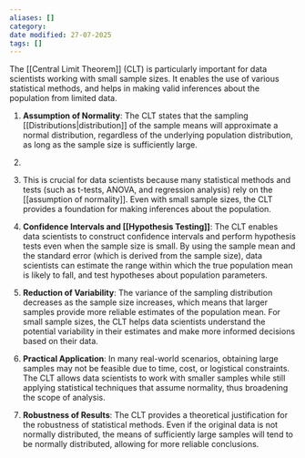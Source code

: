 ```yaml
---
aliases: []
category:
date modified: 27-07-2025
tags: []
---
```

The [[Central Limit Theorem]] (CLT) is particularly important for data scientists working with small sample sizes. It enables the use of various statistical methods, and helps in making valid inferences about the population from limited data.

1. **Assumption of Normality**: The CLT states that the sampling [[Distributions|distribution]] of the sample means will approximate a normal distribution, regardless of the underlying population distribution, as long as the sample size is sufficiently large. 
2. 
3. This is crucial for data scientists because many statistical methods and tests (such as t-tests, ANOVA, and regression analysis) rely on the [[assumption of normality]]. Even with small sample sizes, the CLT provides a foundation for making inferences about the population.

4. **Confidence Intervals and [[Hypothesis Testing]]**: The CLT enables data scientists to construct confidence intervals and perform hypothesis tests even when the sample size is small. By using the sample mean and the standard error (which is derived from the sample size), data scientists can estimate the range within which the true population mean is likely to fall, and test hypotheses about population parameters.

5. **Reduction of Variability**: The variance of the sampling distribution decreases as the sample size increases, which means that larger samples provide more reliable estimates of the population mean. For small sample sizes, the CLT helps data scientists understand the potential variability in their estimates and make more informed decisions based on their data.

6. **Practical Application**: In many real-world scenarios, obtaining large samples may not be feasible due to time, cost, or logistical constraints. The CLT allows data scientists to work with smaller samples while still applying statistical techniques that assume normality, thus broadening the scope of analysis.

7. **Robustness of Results**: The CLT provides a theoretical justification for the robustness of statistical methods. Even if the original data is not normally distributed, the means of sufficiently large samples will tend to be normally distributed, allowing for more reliable conclusions.
